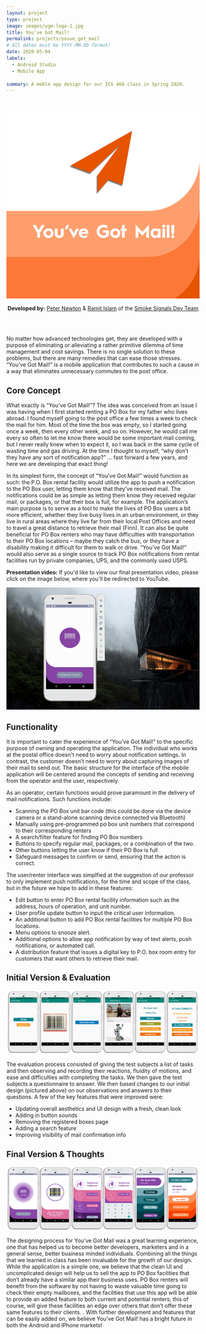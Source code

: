 ```yaml
---
layout: project
type: project
image: images/ygm-logo-1.jpg
title: You've Got Mail!
permalink: projects/youve_got_mail
# All dates must be YYYY-MM-DD format!
date: 2020-05-04
labels:
  - Android Studio
  - Mobile App

summary: A moble app design for our ICS 466 class in Spring 2020.
---
```

<div class="ui divider"></div>
<br>
<img class="ui fluid circular medium centered image" src="../images/ygm-logo-2.jpg">

<div align="center"> 

**Developed by:** [Peter Newton](https://github.com/peter-newton) & [Ramit Islam](https://github.com/ramytramit) of the [Smoke Signals Dev Team](https://github.com/Smoke-Signal-Development-Team)
</div>
<br/>
<br/>


No matter how advanced technologies get, they are developed with a purpose of eliminating or alleviating a rather primitive dilemma of time management and cost savings.  There is no single solution to these problems, but there are many remedies that can ease those stresses.  “You’ve Got Mail!” is a mobile application that contributes to such a cause in a way that eliminates unnecessary commutes to the post office.   

<div class="ui divider"></div>

## Core Concept

What exactly is “You’ve Got Mail!”? The idea was conceived from an issue I was having when I first started renting a PO Box for my father who lives abroad.  I found myself going to the post office a few times a week to check the mail for him. Most of the time the box was empty, so I started going once a week, then every other week, and so on. However, he would call me every so often to let me know there would be some important mail coming, but I never really knew when to expect it, so I was back in the same cycle of wasting time and gas driving. At the time I thought to myself, “why don’t they have any sort of notification app?” ... fast forward a few years, and here we are developing that exact thing!

 In its simplest form, the concept of “You’ve Got Mail!” would function as such: the P.O. Box rental facility would utilize the app to push a notification to the PO Box user, letting them know that they’ve received mail. The notifications could be as simple as letting them know they received regular mail, or packages, or that their box is full, for example. The application’s main purpose is to serve as a tool to make the lives of PO Box users a bit more efficient, whether they live busy lives in an urban environment, or they live in rural areas where they live far from their local Post Offices and need to travel a great distance to retrieve their mail (Finn). It can also be quite beneficial for PO Box renters who may have difficulties with transportation to their PO Box locations – maybe they catch the bus, or they have a disability making it difficult for them to walk or drive. “You’ve Got Mail!” would also serve as a single source to track PO Box notifications from rental facilities run by private companies, UPS, and the commonly used USPS. 
 
 **Presentation video:** If you'd like to view our final presentation video, please click on the image below, where you'll be redirected to YouTube. 
 <br/>
 
 [<img class="ui fluid rounded image" src="../images/ygm_main_screen.gif">](https://youtu.be/g9V9sGhEgdI)

<div class="ui divider"></div>

## Functionality

It is important to cater the experience of “You’ve Got Mail!” to the specific purpose of owning and operating the application.  The individual who works at the postal office doesn't need to worry about notification settings.  In contrast, the customer doesn’t need to worry about capturing images of their mail to send out.  The basic structure for the interface of the mobile application will be centered around the concepts of sending and receiving from the operator and the user, respectively.  

As an operator, certain functions would prove paramount in the delivery of mail notifications.  Such functions include:
* Scanning the PO Box unit bar code (this could be done via the device camera or a stand-alone scanning device connected via Bluetooth)
* Manually using pre-programmed po box unit numbers that correspond to their corresponding renters
* A search/filter feature for finding PO Box numbers
* Buttons to specify regular mail, packages, or a combination of the two.
* Other buttons letting the user know if their PO Box is full
* Safeguard messages to confirm or send, ensuring that the action is correct.

The user/renter interface was simplfied at the suggestion of our professor to only implement push notifications, for the time and scope of the class, but in the future we hope to add in these features:
* Edit button to enter PO Box rental facility information such as the address, hours of operation, and unit number.
* User profile update button to input the critical user information.
* An additional button to add PO Box rental facilities for multiple PO Box locations.
* Menu options to snooze alert.
* Additional options to allow app notification by way of text alerts, push notifications, or automated call.
* A distribution feature that issues a digital key to P.O. box room entry for customers that want others to retrieve their mail.

<div class="ui divider"></div>

## Initial Version & Evaluation

<img class="ui fluid rounded image" src="../images/ygm-all-screens-old.jpg">

The evaluation process consisted of giving the test subjects a list of tasks and then observing and recording their reactions, fluidity of motions, and ease and difficulties with completing the tasks. We then gave the test subjects a questionnaire to answer. We then based changes to our initial design (pictured above) on our observations and answers to their questions. A few of the key features that were improved were:
* Updating overall aesthetics and UI design with a fresh, clean look
* Adding in button sounds
* Removing the registered boxes page
* Adding a search feature
* Improving visibility of mail confirmation info

<div class="ui divider"></div>

## Final Version & Thoughts

<img class="ui fluid rounded image" src="../images/ygm-all-screens-new.jpg">

The designing process for You’ve Got Mail was a great learning experience, one that has helped us to become better developers, marketers and in a general sense, better business minded individuals. Combining all the things that we learned in class has been invaluable for the growth of our design. While the application is a simple one, we believe that the clean UI and uncomplicated design will help us to sell the app to PO Box facilities that don’t already have a similar app their business uses. PO Box renters will benefit from the software by not having to waste valuable time going to check their empty mailboxes, and the facilities that use this app will be able to provide an added feature to both current and potential renters; this of course, will give these facilities an edge over others that don’t offer these same features to their clients. . With further development and features that can be easily added on, we believe You’ve Got Mail! has a bright future in both the Android and iPhone markets! 
<br>
<br>



